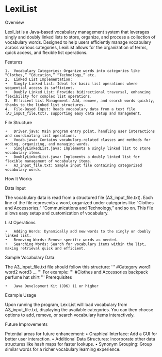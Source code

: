 # LexiList
Overview

LexiList is a Java-based vocabulary management system that leverages singly and doubly linked lists to store, organize, and process a collection of vocabulary words. Designed to help users efficiently manage vocabulary across various categories, LexiList allows for the organization of terms, quick access, and flexible list operations.

Features

	1.	Vocabulary Categories: Organize words into categories like “Clothes,” “Education,” “Technology,” etc.
	2.	Linked List Implementation:
	•	Singly Linked List: Ideal for basic list operations where sequential access is sufficient.
	•	Doubly Linked List: Provides bidirectional traversal, enhancing flexibility for complex list operations.
	3.	Efficient List Management: Add, remove, and search words quickly, thanks to the linked list structures.
	4.	File-Based Input: Reads vocabulary data from a text file (A3_input_file.txt), supporting easy data setup and management.

File Structure

	•	Driver.java: Main program entry point, handling user interactions and coordinating list operations.
	•	Vocab.java: Contains vocabulary-related classes and methods for adding, organizing, and managing words.
	•	SinglyLinkedList.java: Implements a singly linked list to store vocabulary items.
	•	DoublyLinkedList.java: Implements a doubly linked list for flexible management of vocabulary items.
	•	A3_input_file.txt: Sample input file containing categorized vocabulary words.

How It Works

Data Input

The vocabulary data is read from a structured file (A3_input_file.txt). Each line of the file represents a word, organized under categories like “Clothes and Accessories,” “Communications and Technology,” and so on. This file allows easy setup and customization of vocabulary.

List Operations

	•	Adding Words: Dynamically add new words to the singly or doubly linked list.
	•	Removing Words: Remove specific words as needed.
	•	Searching Words: Search for vocabulary items within the list, making retrieval quick and efficient.

Sample Vocabulary Data

The A3_input_file.txt file should follow this structure:
'''
#Category
word1
word2
word3
...
'''
For example:
'''
#Clothes and Accessories
backpack
perfume
hat
shirt
'''
Prerequisites

	•	Java Development Kit (JDK) 11 or higher
Example Usage

Upon running the program, LexiList will load vocabulary from A3_input_file.txt, displaying the available categories. You can then choose options to add, remove, or search vocabulary items interactively.

Future Improvements

Potential areas for future enhancement:
	•	Graphical Interface: Add a GUI for better user interaction.
	•	Additional Data Structures: Incorporate other data structures like hash maps for faster lookups.
	•	Synonym Grouping: Group similar words for a richer vocabulary learning experience.
